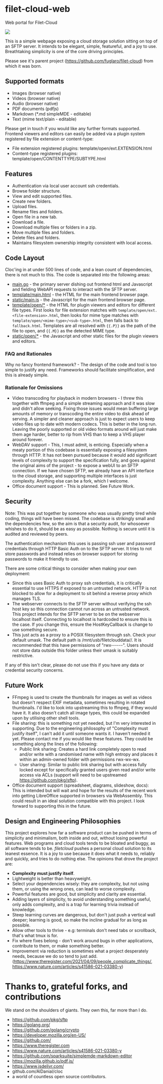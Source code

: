 # filet-cloud-web
Web portal for Filet-Cloud

![](filet-cloud-demo.gif)

This is a simple webpage exposing a cloud storage solution sitting on top of an SFTP server. It intends to be elegant, simple, featureful, and a joy to use. Breathtaking simplicity is one of the core driving principles.

Please see it's parent project (https://github.com/fuglaro/filet-cloud) from which it was born.

## Supported formats
* Images (browser native)
* Videos (browser native)
* Audio (browser native)
* PDF documents (pdfjs)
* Markdown (\*.md simpleMDE - editable)
* Text (mime text/plain - editable)

Please get in touch if you would like any further formats supported. Frontend viewers and editors can easily be added via a plugin system registered by file extension or content-type:
* File extension registered plugins: template/open/ext.EXTENSION.html
* Content-type registered plugins: template/open/CONTENTTYPE/SUBTYPE.html

## Features
* Authentication via local user account ssh credentials.
* Browse folder structure.
* View and edit supported files.
* Create new folders.
* Upload files.
* Rename files and folders.
* Open file in a new tab.
* Download a file.
* Download multiple files or folders in a zip.
* Move multiple files and folders.
* Delete files and folders.
* Maintains filesystem ownership integrity consistent with local access.

## Code Layout

Cloc'ing in at under 500 lines of code, and a lean count of dependencies, there is not much to this. The code is separated into the following areas:
* [main.go](https://github.com/fuglaro/filet-cloud-web/blob/main/main.go) - the primary server dishing out frontend html and Javascript and fielding WebAPI requests to interact with the SFTP server.
* [template/main.html](https://github.com/fuglaro/filet-cloud-web/blob/main/template/main.html) - the HTML for the main frontend browser page.
* [static/main.js](https://github.com/fuglaro/filet-cloud-web/blob/main/static/main.js) - the Javascript for the main frontend browser page.
* [template/open/\*](https://github.com/fuglaro/filet-cloud-web/tree/main/template/open) - the HTML for plugin viewers and editors for different file types. First looks for file extension matches with `template/open/ext.<file-extension>.html`, then looks for mime type matches with `template/open/<mime-type>/<sub-type>.html`, then falls back to `fallback.html`. Templates are all resolved with `{{.P}}` as the path of the file to open, and `{{.M}}` as the detected MIME type.
* [static/open/\*](https://github.com/fuglaro/filet-cloud-web/tree/main/static/open) - the Javascript and other static files for the plugin viewers and editors.

### FAQ and Rationales

Why no fancy frontend framework? - The design of the code and tool is too simple to justify any need. Frameworks should facilitate simplification, and this is already simple.

### Rationale for Omissions
* Video transcoding for playback in modern browsers - I threw this together with ffmpeg and a simple streaming approach and it was slow and didn't allow seeking. Fixing those issues would mean buffering large amounts of memory or transcoding the entire video to disk ahead of serving. A simpler and cleaner approach is just to expect users to keep video files up to date with modern codecs. This is better in the long run. Leaving the poorly supported or old video formats around will just make them age harder, better to rip from VHS than to keep a VHS player around forever.
* WebDAV support - This, I must admit, is enticing. Especially when a meaty portion of this codebase is essentially exposing a filesystem through HTTP. It has not been pursued because it would add significant levels of complexity to support the specification fully, and goes against the original aims of the project - to expose a webUI to an SFTP connection. If we have chosen SFTP, we already have an API interface to the cloud storage, and supporting multiple interfaces is just complexity. Anything else can be a fork, which I welcome.
* Office document support - This is planned. See Future Work.

## Security
Note: This was put together by someone who was usually pretty tired while coding, things will have been missed. The codebase is strikingly small and the dependencies few, so the aim is that a security audit, for whosoever whishes to do it, should be as easy as possible. Nothing is secure until it is audited and reviewed by peers.

The authentication mechanism this uses is passing ssh user and password credentials through HTTP Basic Auth on to the SFTP server. It tries to not store passwords and instead relies on browser support for storing passwords to make it friendly to use.

There are some critical things to consider when making your own deployment:
* Since this uses Basic Auth to proxy ssh credentials, it is critically essential to use HTTPS if exposed to an untrusted network. HTTP is not blocked to allow for a deployment to sit behind a reverse proxy which manages TLS.
* The webserver connects to the SFTP server without verifying the ssh host key so this connection cannot run across an untrusted network. This project intends for the SFTP server to be on the webserver localhost itself. Connecting to localhost is hardcoded to ensure this is the case. If you change this, ensure the HostKeyCallback is change to use something secure.
* This just acts as a proxy to a POSIX filesystem through ssh. Check your default umask. The default path is /mnt/usb/filetclouddata/<username>/. It is recommended that this have permissions of "rwx------". Users should not store data outside this folder unless their umask is suitably restrictive.

If any of this isn't clear, please do not use this if you have any data or credential security concerns.

## Future Work
* FFmpeg is used to create the thumbnails for images as well as videos but doesn't respect EXIF metadata, sometimes resulting in rotated thumbnails. I'd like to look into upstreaming this to ffmpeg, if they would have it. It also doesn't catch all image types, this could be expanded upon by utilising other shell tools.
* File sharing: this is something not yet needed, but I'm very interested in supporting. Due to the engineering philosophy of "Complexity must justify itself", I can't add it until someone wants it. I haven't needed it yet. Please contact me if you would like these features. They could be something along the lines of the following:
	* Public link sharing: Creates a hard link completely open to read and/or write with a randomised name with high entropy and places it within an admin-owned folder with permissions rwx-wx-wx.
	* User sharing: Similar to public link sharing but with access fully locked except for specifically granted users given read and/or write access via ACLs (support will need to be upstreamed https://github.com/pkg/sftp).
* Office document support (spreadsheet, diagrams, slideshow, docs): This is intended but will wait and hope for the results of the recent work into getting LibreOffice supported in browsers via WebAssembly. This could result in an ideal solution compatible with this project. I look forward to supporting this in the future.

## Design and Engineering Philosophies
This project explores how far a software product can be pushed in terms of simplicity and minimalism, both inside and out, without losing powerful features. Web programs and cloud tools tends to be bloated and buggy, as all software tends to be. *filetcloud* pushes a personal cloud solution to its leanest essence. It is a joy to use because it does what it needs to, reliably and quickly, and tries to do nothing else. The opinions that drove the project are:

* **Complexity must justify itself**.
* Lightweight is better than heavyweight.
* Select your dependencies wisely: they are complexity, but not using them, or using the wrong ones, can lead to worse complexity.
* Powerful features are good, but simplicity and clarity are essential.
* Adding layers of simplicity, to avoid understanding something useful, only adds complexity, and is a trap for learning trivia instead of knowledge.
* Steep learning curves are dangerous, but don't just push a vertical wall deeper; learning is good, so make the incline gradual for as long as possible.
* Allow other tools to thrive - e.g: terminals don't need tabs or scrollback, that's what tmux is for.
* Fix where fixes belong - don't work around bugs in other applications, contribute to them, or make something better.
* Improvement via reduction is sometimes what a project desperately needs, because we do so tend to just add. (https://www.theregister.com/2021/04/09/people_complicate_things/, https://www.nature.com/articles/s41586-021-03380-y)

# Thanks to, grateful forks, and contributions
We stand on the shoulders of giants. They own this, far more than I do.

* https://github.com/pkg/sftp
* https://golang.org/
* https://github.com/golang/crypto
* https://developer.mozilla.org/en-US/
* https://github.com/
* https://www.theregister.com
* https://www.nature.com/articles/s41586-021-03380-y
* https://github.com/sparksuite/simplemde-markdown-editor
* https://mozilla.github.io/pdf.js/
* https://www.jsdelivr.com/
* github.com/AlDanial/cloc
* a world of countless open source contributors.
